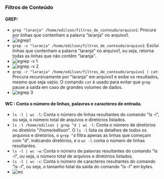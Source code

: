 ### Filtros de Conteúdo

#### GREP:

- `grep "laranja" /home/edilson/filtros_de_conteudo/arquivo1`: Procura por linhas que contenham a palavra "laranja" no arquivo1.
- ![egrep1](https://github.com/EdilsonDevops/Linux-Ninja-Skills/assets/96980587/2ab02265-9ac7-4be1-b906-1d64eaabe556)
- `grep -v "laranja" /home/edilson/filtros_de_conteudo/arquivo1`: Exclui linhas que contenham a palavra "laranja" no arquivo1, ou seja, retorna todas as linhas que não contêm "laranja".
- ![egrep -v 1](https://github.com/EdilsonDevops/Linux-Ninja-Skills/assets/96980587/312d2b85-7cf2-4431-be39-92f07442472e)
- ![egrep -v 2](https://github.com/EdilsonDevops/Linux-Ninja-Skills/assets/96980587/1fe38fe5-b25a-4c67-b4bf-40f8000a40e3)
- `grep -r "laranja" /home/edilson/filtros_de_conteudo/arquivo1 | cat`: Procura recursivamente por "laranja" em arquivo1 e exibe os resultados, mesmo que seja vazio. O comando `cat` é usado para evitar que `grep` pause a saída em caso de grandes volumes de dados.
- ![egrep 3](https://github.com/EdilsonDevops/Linux-Ninja-Skills/assets/96980587/4726f9df-e935-44d1-9747-d8a62061fd87)


#### WC : Conta o número de linhas, palavras e caracteres de entrada.

- `ls -l | wc -l`: Conta o número de linhas resultantes do comando "ls -l", ou seja, o número total de arquivos e diretórios listados.
- `ls -l /home/edilson | grep ^d | wc -l`: Conta o número de diretórios no diretório "/home/edilson". O `ls -l` lista os detalhes de todos os arquivos e diretórios, o `grep ^d` filtra apenas as linhas que começam com "d", indicando diretórios, e o `wc -l` conta o número de linhas resultantes.
- `ls -l | wc -w`: Conta o número de palavras resultantes do comando "ls -l", ou seja, o número total de arquivos e diretórios listados.
- `ls -l | wc -c`: Conta o número de caracteres resultantes do comando "ls -l", ou seja, o tamanho total da saída do comando "ls -l" em bytes.
- ![wc](https://github.com/EdilsonDevops/Linux-Ninja-Skills/assets/96980587/4ba67cb5-db73-4c1c-8615-1d64ec11e4eb)


